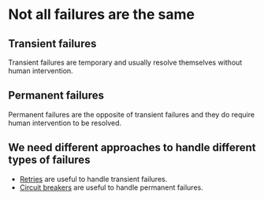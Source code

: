 # Not all failures are the same

## Transient failures

Transient failures are temporary and usually resolve themselves without human intervention.

## Permanent failures

Permanent failures are the opposite of transient failures and they do require human intervention to be resolved.

## We need different approaches to handle different types of failures

- [Retries](https://learn.microsoft.com/azure/architecture/patterns/retry) are useful to handle transient failures.
- [Circuit breakers](https://learn.microsoft.com/azure/architecture/patterns/circuit-breaker) are useful to handle permanent failures.
